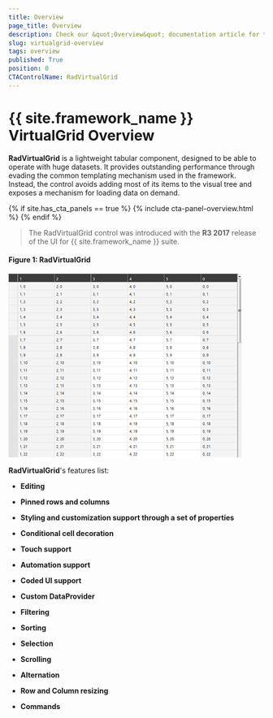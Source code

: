 ```yaml
---
title: Overview
page_title: Overview
description: Check our &quot;Overview&quot; documentation article for the RadVirtualGrid {{ site.framework_name }} control.
slug: virtualgrid-overview
tags: overview
published: True
position: 0
CTAControlName: RadVirtualGrid
---
```


# {{ site.framework_name }} VirtualGrid Overview

__RadVirtualGrid__ is a lightweight tabular component, designed to be able to operate with huge datasets. It provides outstanding performance through evading the common templating mechanism used in the framework. Instead, the control avoids adding most of its items to the visual tree and exposes a mechanism for loading data on demand. 

{% if site.has_cta_panels == true %}
{% include cta-panel-overview.html %}
{% endif %}

>The RadVirtualGrid control was introduced with the **R3 2017** release of the UI for {{ site.framework_name }} suite.

#### __Figure 1: RadVirtualGrid__ 
![VirtualGrid Overview](images/virtualgrid_overview.png)

__RadVirtualGrid__'s features list:

* __Editing__

* __Pinned rows and columns__

* __Styling and customization support through a set of properties__

* __Conditional cell decoration__

* __Touch support__

* __Automation support__

* __Coded UI support__

* __Custom DataProvider__

* __Filtering__

* __Sorting__

* __Selection__

* __Scrolling__

* __Alternation__

* __Row and Column resizing__

* __Commands__




